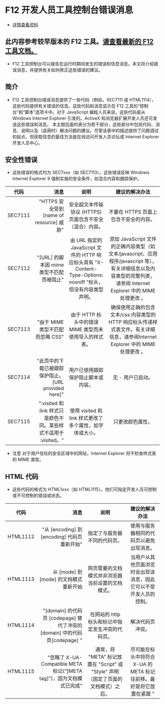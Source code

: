 # F12 开发人员工具控制台错误消息
- [详情查看资料](http://blog.csdn.net/xingxing1828/article/details/38386247)
## 此内容参考较早版本的 F12 工具。[请查看最新的 F12 工具文档。](https://docs.microsoft.com/en-us/microsoft-edge/f12-devtools-guide)
- F12 工具控制台可以报告在运行时期间发生的错误和信息消息。本文将介绍错误消息，并提供有关如何修正这些错误的建议。
## 简介
- F12 工具控制台错误消息提供了一些代码（例如，SEC7111 或 HTML1114），这些代码提供有关错误的信息。这些代码和消息显示在 F12 工具的“控制台”和“脚本”选项卡中。对于 JavaScript 编程人员来说，这些代码是从 Windows Internet Explorer 引发的。ActiveX 和浏览器扩展开发人员还可发送这些错误和消息。
本主题后面的表分为若干部分，这些部分中包括代码、消息、说明以及（适用时）解决问题的建议。尽管该表中的描述提供了问题调试的起点，但获取信息的最佳方法是在线访问开发人员论坛或 Internet Explorer 开发人员中心。

## 安全性错误
- 这些错误的格式均为 SEC7xxx（如 SEC7113）。这些错误反映 Windows Internet Explorer 9 强制实施的安全条件，如混合内容和跟踪保护。


| 代码        |  消息  |  说明  |  建议的解决办法  |
| --------   | -----:   | :----: | :----: |
| SEC7111    | "HTTPS 安全受到 [name of resource] 威胁" |   安全超文本传输协议 (HTTPS) 页面包含不安全（混合）内容。    |   不要在 HTTPS 页面上包含不安全的内容。    |
| SEC7112    | "[URL] 的脚本因 mime 类型不匹配而被阻止"  |   由 URL 指定的 JavaScript 文件的 HTTP 响应标头具有 "X-Content-Type-Options: nosniff "标头，但没有内容类型声明。    |   添加 JavaScript 文件的正确内容类型（如文本/javascript、应用程序/javascript 等），有关详细信息以及内容类型的完整列表，请参阅 Internet Explorer 中的 MIME 处理更改 。   |
| SEC7113    | "由于 MIME 类型不匹配而忽略 CSS"  |   由于 HTTP 标头中的错误 MIME 类型而未使用导入的样式表。   |   确保使用正确的包含文本/css 内容类型的 HTTP 响应标头传递样式表文件。有关详细信息，请参阅Internet Explorer 中的 MIME 处理更改 。   |
| SEC7114    | "此页中的下载已被跟踪保护阻止。[URL provided here]" |  用户已使用跟踪保护阻止脚本或内容。  |  无 - 用户已启动。   |
| SEC7115    | ":visited 和 :link 样式只是颜色不同。某些样式不适用于 :visited。" |   使用 visited 和 link 样式更改了多个属性，如字体或大小。   |   只更改颜色属性。   |

- 注意  对于用户信任的安全区域中的网站，Internet Explorer 将不检查样式表的 MIME 类型。

## HTML 代码
- 这些代码的格式为 HTML1xxx（如 HTML1115）。他们可指定开发人员可控制或不可控制的错误或状态。

| 代码        |  消息  |  说明  |  建议的解决办法  |
| --------   | -----:   | :----: | :----: |
| HTML1112 | "从 [encoding] 到  [encoding] 代码页重新开始" |  指定了与服务器不同的代码页。  |  使用与服务器相同的代码页以避免出现消息。  |
| HTML1113 | 从 [mode] 到 [mode] 的文档模式重新开始 |  网页需要的文档模式并非浏览器当前设置的文档模式。  |  当用户从其他页面浏览时会出现该消息，因此它可以不受开发人员的控制。  |
| HTML1114 | "[domain] 的代码页 [codepage] 替代了冲突的 [domain] 中的代码页[codepage] " |  在网站的 http 标头和标记中指定发生冲突的代码页。  |   解决代码页冲突。 |
| HTML1115 | "忽略了 X-UA-Compatible META 标记(“[META tag]”)，因为文档模式已完成" |  通常，将 "META" 标记放置在 "Script" 或 "Style" 声明（固定了页面的文档模式）之后。  |  尽可能在标头中将符合 X-UA 的 META 标记往前移。最好是将它放置在紧跟 "<title>" 和字符集值之后。  |
| HTML1116 | "符合 X-UA 的 META 标记 （“[META tag]”）由于前面符合 X-UA 的 META 标记 (“[META tag]”)而忽略" |  在源代码的 "<head>" 部分中，有多个"符合 X-UA 的 ""META" 标记。 |  除了留下一个"符合 X-UA 的 META" 标记之外，其他标记全部删除，并确保它尽可能位于标头的前面。最好是将它放置在紧跟 "<title>" 和字符集值之后。  |
| HTML1200 | "[domain] 位于 Internet Explorer 9 兼容性视图列表 (‘[path to local Compatibility View List]’)上。" |  用户已启动。 |
| HTML1201 | "[domain] 是你添加到“兼容性视图”的网站。" |  用户已单击当前网站的“兼容性视图”按钮或已通过“兼容性视图设置”添加该网站。 |  除了留下一个"符合 X-UA 的 META" 标记之外，其他标记全部删除，并确保它尽可能位于标头的前面。最好是将它放置在紧跟 "<title>" 和字符集值之后。  |
| HTML1202 | "[domain] 正在“兼容性视图”中运行，因为已选中“在兼容性视图中显示 Intranet 站点”。" |  用户已选中“兼容性视图设置”中的“在兼容性视图中显示 Intranet 站点”复选框。 |  用户需要按 Alt + T，单击“兼容性视图设置”，然后清除“在兼容性视图中显示 Intranet 站点”复选框。 |
| HTML1203 | "[domain] 已通过组策略配置为在“兼容性视图”中运行。" |  网络管理员已指定网页将在“兼容性视图”中运行。 |  用户需要与网络管理员联系。  |
| HTML1204 | "[domain] 正在“兼容性视图”中运行，因为已选中“在兼容性视图中显示所有网站”。" |  用户已选中“兼容性视图设置”中的“在兼容性视图中显示所有网站”复选框。 | 用户需要按 Alt + T，单击“兼容性视图设置”，然后清除“在兼容性视图中显示所有网站”复选框。  |
| HTML1300 | "发生导航" |  导航至新页面，或者当前页面已刷新。 | 这是一个信息消息，不是错误。若要筛选此消息，右键单击控制台窗格，单击“筛选”，然后取消选中“信息”。 |

## HTML5 分析程序警告
- 以下警告可能在 HTML 分析期间执行的验证过程中出现。这些警告不一定意味着页面受损，但所提供的 HTML 根据 HTML5 标准无效。按照较早版本 HTML 或 XHTML 规格创建的内容在 Html5 中可能无效，特别是在 DOCTYPE 的使用方面。有关详细信息，请参阅创建标准化网站。
- 这些警告的常见原因包括缺失或多余字符，以及标记不匹配。当解决了这些警告之后，与较早浏览器的兼容性，以及网页对 HTML5 标准的遵从性都将提高。为帮助标识警告源，Internet Explorer 包含了行和字符偏移信息，以及指向问题发生位置的链接。

| 代码        |  消息  |  
| --------   | -----:   | 
| HTML1112 | "从 [encoding] 到  [encoding] 代码页重新开始" |








